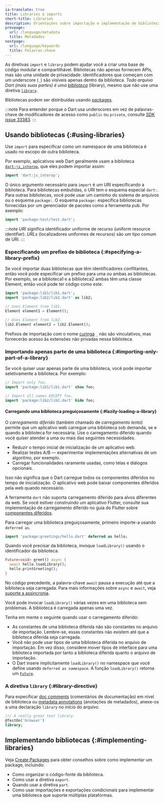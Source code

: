 ```yaml
---
ia-translate: true
title: Libraries & imports
short-title: Libraries
description: Orientações sobre importação e implementação de bibliotecas.
prevpage:
  url: /language/metadata
  title: Metadados
nextpage:
  url: /language/keywords
  title: Palavras-chave
---
```


As diretivas `import` e `library` podem ajudar você a criar uma base
de código modular e compartilhável. Bibliotecas não apenas fornecem APIs, mas
são uma unidade de privacidade: identificadores que começam com um underscore (`_`)
são visíveis apenas dentro da biblioteca. *Todo arquivo Dart (mais suas partes) é uma
[biblioteca][library]* (library), mesmo que não use uma diretiva [`library`](#library-directive).

Bibliotecas podem ser distribuídas usando [packages](/tools/pub/packages).

:::note
Para entender porque o Dart usa underscores em vez de palavras-chave de modificadores de acesso
como `public` ou `private`, consulte
[SDK issue 33383]({{site.repo.dart.sdk}}/issues/33383).
:::

[library]: /tools/pub/glossary#library

## Usando bibliotecas {:#using-libraries}

Use `import` para especificar como um namespace de uma biblioteca é usado no
escopo de outra biblioteca.

Por exemplo, aplicativos web Dart geralmente usam a biblioteca [`dart:js_interop`][],
que eles podem importar assim:

<?code-excerpt "misc/test/language_tour/browser_test.dart (dart-js-interop-import)"?>
```dart
import 'dart:js_interop';
```

O único argumento necessário para `import` é um URI especificando a
biblioteca.
Para bibliotecas embutidas, o URI tem o esquema especial `dart:`.
Para outras bibliotecas, você pode usar um caminho do sistema de arquivos ou o
esquema `package:`. O esquema `package:` especifica bibliotecas fornecidas por
um gerenciador de pacotes como a ferramenta pub. Por exemplo:

<?code-excerpt "misc/test/language_tour/browser_test.dart (package-import)"?>
```dart
import 'package:test/test.dart';
```

:::note
*URI* significa identificador uniforme de recurso (uniform resource identifier).
*URLs* (localizadores uniformes de recursos) são um tipo comum de URI.
:::

### Especificando um prefixo de biblioteca {:#specifying-a-library-prefix}

Se você importar duas bibliotecas que têm identificadores conflitantes, então você
pode especificar um prefixo para uma ou ambas as bibliotecas. Por exemplo, se a biblioteca1
e a biblioteca2 ambas têm uma classe Element, então você pode ter código como
este:

<?code-excerpt "misc/lib/language_tour/libraries/import_as.dart" replace="/(lib\d)\.dart/package:$1\/$&/g"?>
```dart
import 'package:lib1/lib1.dart';
import 'package:lib2/lib2.dart' as lib2;

// Uses Element from lib1.
Element element1 = Element();

// Uses Element from lib2.
lib2.Element element2 = lib2.Element();
```

Prefixos de importação com o nome [curinga][] `_` não são vinculativos,
mas fornecerão acesso às extensões não privadas nessa biblioteca.

[curinga]: /language/variables#wildcard-variables

### Importando apenas parte de uma biblioteca {:#importing-only-part-of-a-library}

Se você quiser usar apenas parte de uma biblioteca, você pode importar seletivamente
a biblioteca. Por exemplo:

<?code-excerpt "misc/lib/language_tour/libraries/show_hide.dart (imports)" replace="/(lib\d)\.dart/package:$1\/$&/g"?>
```dart
// Import only foo.
import 'package:lib1/lib1.dart' show foo;

// Import all names EXCEPT foo.
import 'package:lib2/lib2.dart' hide foo;
```

#### Carregando uma biblioteca preguiçosamente {:#lazily-loading-a-library}

O *carregamento diferido* (também chamado de *carregamento lento*)
permite que um aplicativo web carregue uma biblioteca sob demanda,
se e quando a biblioteca for necessária.
Use o carregamento diferido quando você quiser atender a uma ou mais das seguintes necessidades.

* Reduzir o tempo inicial de inicialização de um aplicativo web.
* Realizar testes A/B — experimentar
  implementações alternativas de um algoritmo, por exemplo.
* Carregar funcionalidades raramente usadas, como telas e diálogos opcionais.

Isso não significa que o Dart carregue todos os componentes diferidos no tempo de inicialização.
O aplicativo web pode baixar componentes diferidos pela web quando necessário.

A ferramenta `dart` não suporta carregamento diferido para alvos diferentes da web.
Se você estiver construindo um aplicativo Flutter,
consulte sua implementação de carregamento diferido no guia do Flutter sobre
[componentes diferidos][flutter-deferred].

[flutter-deferred]: {{site.flutter-docs}}/perf/deferred-components

Para carregar uma biblioteca preguiçosamente, primeiro importe-a usando `deferred as`.

<?code-excerpt "misc/lib/language_tour/libraries/greeter.dart (import)" replace="/hello\.dart/package:greetings\/$&/g"?>
```dart
import 'package:greetings/hello.dart' deferred as hello;
```

Quando você precisar da biblioteca, invoque
`loadLibrary()` usando o identificador da biblioteca.

<?code-excerpt "misc/lib/language_tour/libraries/greeter.dart (load-library)"?>
```dart
Future<void> greet() async {
  await hello.loadLibrary();
  hello.printGreeting();
}
```

No código precedente,
a palavra-chave `await` pausa a execução até que a biblioteca seja carregada.
Para mais informações sobre `async` e `await`,
veja [suporte a assincronia](/language/async).

Você pode invocar `loadLibrary()` várias vezes em uma biblioteca sem problemas.
A biblioteca é carregada apenas uma vez.

Tenha em mente o seguinte quando usar o carregamento diferido:

* As constantes de uma biblioteca diferida não são constantes no arquivo de importação.
  Lembre-se, essas constantes não existem até que a biblioteca diferida seja carregada.
* Você não pode usar tipos de uma biblioteca diferida no arquivo de importação.
  Em vez disso, considere mover tipos de interface para uma biblioteca importada por
  tanto a biblioteca diferida quanto o arquivo de importação.
* O Dart insere implicitamente `loadLibrary()` no namespace que você define
  usando <code>deferred as <em>namespace</em></code>.
  A função `loadLibrary()` retorna
  um [`Future`](/libraries/dart-async#future).

### A diretiva `library` {:#library-directive}

Para especificar [doc comments][doc comments] (comentários de documentação) em nível de biblioteca ou [metadata annotations][metadata annotations] (anotações de metadados),
anexe-os a uma declaração `library` no início do arquivo.

<?code-excerpt "misc/lib/effective_dart/docs_good.dart (library-doc)"?>
```dart
/// A really great test library.
@TestOn('browser')
library;
```

## Implementando bibliotecas {:#implementing-libraries}

Veja
[Create Packages](/tools/pub/create-packages)
para obter conselhos sobre como implementar um package, incluindo:

* Como organizar o código-fonte da biblioteca.
* Como usar a diretiva `export`.
* Quando usar a diretiva `part`.
* Como usar importações e exportações condicionais para implementar
  uma biblioteca que suporte múltiplas plataformas.

[`dart:js_interop`]: {{site.dart-api}}/dart-js_interop/dart-js_interop-library.html
[doc comments]: /effective-dart/documentation#consider-writing-a-library-level-doc-comment
[metadata annotations]: /language/metadata

